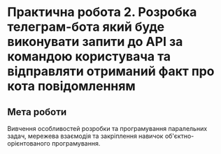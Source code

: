 # Практична робота 2. Розробка телеграм-бота який буде виконувати запити до API за командою користувача та відправляти отриманий факт про кота повідомленням
## Мета роботи
Вивчення особливостей розробки та програмування паралельних задач, мережева взаємодія та закріплення навичок об'єктно-орієнтованого програмування.
